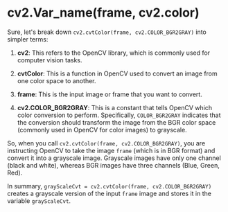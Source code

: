 # cv2.Var_name(frame, cv2.color)

Sure, let's break down `cv2.cvtColor(frame, cv2.COLOR_BGR2GRAY)` into simpler terms:

1. **cv2**: This refers to the OpenCV library, which is commonly used for computer vision tasks.
  
2. **cvtColor**: This is a function in OpenCV used to convert an image from one color space to another.

3. **frame**: This is the input image or frame that you want to convert.

4. **cv2.COLOR_BGR2GRAY**: This is a constant that tells OpenCV which color conversion to perform. Specifically, `COLOR_BGR2GRAY` indicates that the conversion should transform the image from the BGR color space (commonly used in OpenCV for color images) to grayscale.

So, when you call `cv2.cvtColor(frame, cv2.COLOR_BGR2GRAY)`, you are instructing OpenCV to take the image `frame` (which is in BGR format) and convert it into a grayscale image. Grayscale images have only one channel (black and white), whereas BGR images have three channels (Blue, Green, Red).

In summary, `grayScaleCvt = cv2.cvtColor(frame, cv2.COLOR_BGR2GRAY)` creates a grayscale version of the input `frame` image and stores it in the variable `grayScaleCvt`.
